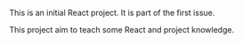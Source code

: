 This is an initial React project. It is part of the first issue.

This project aim to teach some React and project knowledge. 